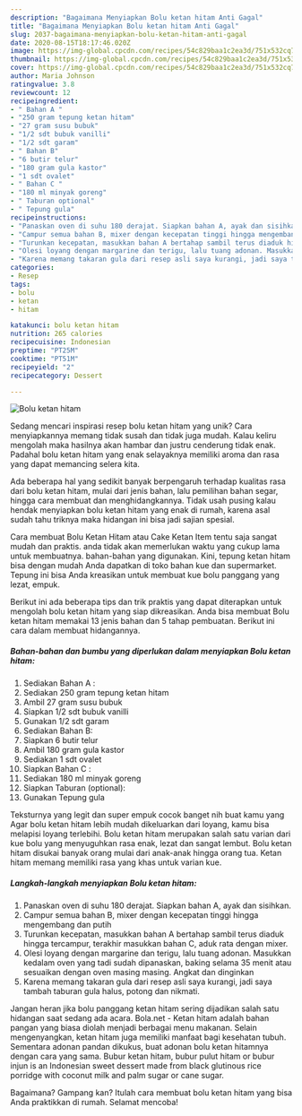```yaml
---
description: "Bagaimana Menyiapkan Bolu ketan hitam Anti Gagal"
title: "Bagaimana Menyiapkan Bolu ketan hitam Anti Gagal"
slug: 2037-bagaimana-menyiapkan-bolu-ketan-hitam-anti-gagal
date: 2020-08-15T18:17:46.020Z
image: https://img-global.cpcdn.com/recipes/54c829baa1c2ea3d/751x532cq70/bolu-ketan-hitam-foto-resep-utama.jpg
thumbnail: https://img-global.cpcdn.com/recipes/54c829baa1c2ea3d/751x532cq70/bolu-ketan-hitam-foto-resep-utama.jpg
cover: https://img-global.cpcdn.com/recipes/54c829baa1c2ea3d/751x532cq70/bolu-ketan-hitam-foto-resep-utama.jpg
author: Maria Johnson
ratingvalue: 3.8
reviewcount: 12
recipeingredient:
- " Bahan A "
- "250 gram tepung ketan hitam"
- "27 gram susu bubuk"
- "1/2 sdt bubuk vanilli"
- "1/2 sdt garam"
- " Bahan B"
- "6 butir telur"
- "180 gram gula kastor"
- "1 sdt ovalet"
- " Bahan C "
- "180 ml minyak goreng"
- " Taburan optional"
- " Tepung gula"
recipeinstructions:
- "Panaskan oven di suhu 180 derajat. Siapkan bahan A, ayak dan sisihkan."
- "Campur semua bahan B, mixer dengan kecepatan tinggi hingga mengembang dan putih"
- "Turunkan kecepatan, masukkan bahan A bertahap sambil terus diaduk hingga tercampur, terakhir masukkan bahan C, aduk rata dengan mixer."
- "Olesi loyang dengan margarine dan terigu, lalu tuang adonan. Masukkan kedalam oven yang tadi sudah dipanaskan, baking selama 35 menit atau sesuaikan dengan oven masing masing. Angkat dan dinginkan"
- "Karena memang takaran gula dari resep asli saya kurangi, jadi saya tambah taburan gula halus, potong dan nikmati."
categories:
- Resep
tags:
- bolu
- ketan
- hitam

katakunci: bolu ketan hitam 
nutrition: 265 calories
recipecuisine: Indonesian
preptime: "PT25M"
cooktime: "PT51M"
recipeyield: "2"
recipecategory: Dessert

---
```



![Bolu ketan hitam](https://img-global.cpcdn.com/recipes/54c829baa1c2ea3d/751x532cq70/bolu-ketan-hitam-foto-resep-utama.jpg)

Sedang mencari inspirasi resep bolu ketan hitam yang unik? Cara menyiapkannya memang tidak susah dan tidak juga mudah. Kalau keliru mengolah maka hasilnya akan hambar dan justru cenderung tidak enak. Padahal bolu ketan hitam yang enak selayaknya memiliki aroma dan rasa yang dapat memancing selera kita.

Ada beberapa hal yang sedikit banyak berpengaruh terhadap kualitas rasa dari bolu ketan hitam, mulai dari jenis bahan, lalu pemilihan bahan segar, hingga cara membuat dan menghidangkannya. Tidak usah pusing kalau hendak menyiapkan bolu ketan hitam yang enak di rumah, karena asal sudah tahu triknya maka hidangan ini bisa jadi sajian spesial.

Cara membuat Bolu Ketan Hitam atau Cake Ketan Item tentu saja sangat mudah dan praktis. anda tidak akan memerlukan waktu yang cukup lama untuk membuatnya. bahan-bahan yang digunakan. Kini, tepung ketan hitam bisa dengan mudah Anda dapatkan di toko bahan kue dan supermarket. Tepung ini bisa Anda kreasikan untuk membuat kue bolu panggang yang lezat, empuk.


Berikut ini ada beberapa tips dan trik praktis yang dapat diterapkan untuk mengolah bolu ketan hitam yang siap dikreasikan. Anda bisa membuat Bolu ketan hitam memakai 13 jenis bahan dan 5 tahap pembuatan. Berikut ini cara dalam membuat hidangannya.

<!--inarticleads1-->

##### Bahan-bahan dan bumbu yang diperlukan dalam menyiapkan Bolu ketan hitam:

1. Sediakan  Bahan A :
1. Sediakan 250 gram tepung ketan hitam
1. Ambil 27 gram susu bubuk
1. Siapkan 1/2 sdt bubuk vanilli
1. Gunakan 1/2 sdt garam
1. Sediakan  Bahan B:
1. Siapkan 6 butir telur
1. Ambil 180 gram gula kastor
1. Sediakan 1 sdt ovalet
1. Siapkan  Bahan C :
1. Sediakan 180 ml minyak goreng
1. Siapkan  Taburan (optional):
1. Gunakan  Tepung gula


Teksturnya yang legit dan super empuk cocok banget nih buat kamu yang Agar bolu ketan hitam lebih mudah dikeluarkan dari loyang, kamu bisa melapisi loyang terlebihi. Bolu ketan hitam merupakan salah satu varian dari kue bolu yang menyuguhkan rasa enak, lezat dan sangat lembut. Bolu ketan hitam disukai banyak orang mulai dari anak-anak hingga orang tua. Ketan hitam memang memiliki rasa yang khas untuk varian kue. 

<!--inarticleads2-->

##### Langkah-langkah menyiapkan Bolu ketan hitam:

1. Panaskan oven di suhu 180 derajat. Siapkan bahan A, ayak dan sisihkan.
1. Campur semua bahan B, mixer dengan kecepatan tinggi hingga mengembang dan putih
1. Turunkan kecepatan, masukkan bahan A bertahap sambil terus diaduk hingga tercampur, terakhir masukkan bahan C, aduk rata dengan mixer.
1. Olesi loyang dengan margarine dan terigu, lalu tuang adonan. Masukkan kedalam oven yang tadi sudah dipanaskan, baking selama 35 menit atau sesuaikan dengan oven masing masing. Angkat dan dinginkan
1. Karena memang takaran gula dari resep asli saya kurangi, jadi saya tambah taburan gula halus, potong dan nikmati.


Jangan heran jika bolu panggang ketan hitam sering dijadikan salah satu hidangan saat sedang ada acara. Bola.net - Ketan hitam adalah bahan pangan yang biasa diolah menjadi berbagai menu makanan. Selain mengenyangkan, ketan hitam juga memiliki manfaat bagi kesehatan tubuh. Sementara adonan pandan dikukus, buat adonan bolu ketan hitamnya dengan cara yang sama. Bubur ketan hitam, bubur pulut hitam or bubur injun is an Indonesian sweet dessert made from black glutinous rice porridge with coconut milk and palm sugar or cane sugar. 

Bagaimana? Gampang kan? Itulah cara membuat bolu ketan hitam yang bisa Anda praktikkan di rumah. Selamat mencoba!
